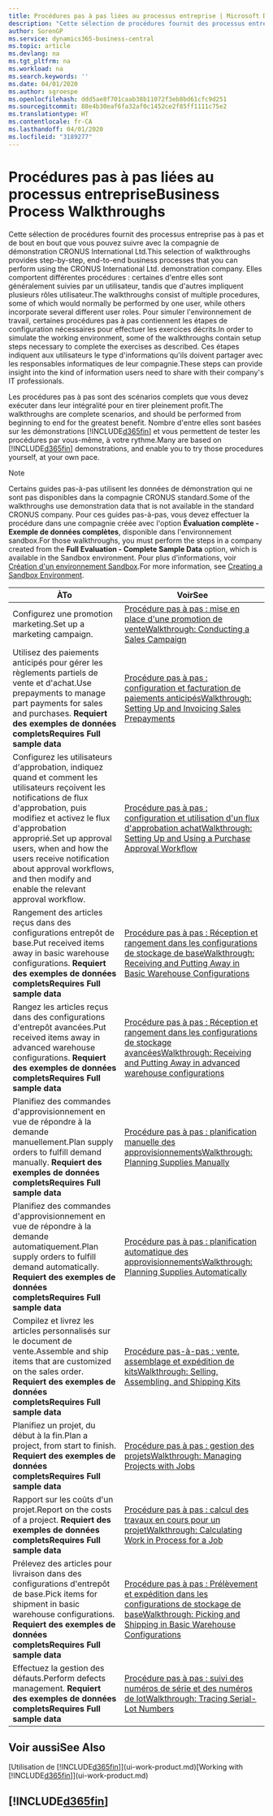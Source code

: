 ```yaml
---
title: Procédures pas à pas liées au processus entreprise | Microsoft Docs
description: "Cette sélection de procédures fournit des processus entreprise pas à pas et de bout en bout que vous pouvez suivre avec la compagnie de démonstration CRONUS International Ltd. Elles comportent différentes procédures : certaines d'entre elles sont généralement suivies par un utilisateur, tandis que d'autres impliquent plusieurs rôles utilisateur. Pour simuler l'environnement de travail, certaines procédures pas à pas contiennent les étapes de configuration nécessaires pour effectuer les exercices décrits. Ces étapes indiquent aux utilisateurs le type d'informations qu'ils doivent partager avec les responsables informatiques de leur compagnie."
author: SorenGP
ms.service: dynamics365-business-central
ms.topic: article
ms.devlang: na
ms.tgt_pltfrm: na
ms.workload: na
ms.search.keywords: ''
ms.date: 04/01/2020
ms.author: sgroespe
ms.openlocfilehash: ddd5ae8f701caab38b11072f3eb8bd61cfc9d251
ms.sourcegitcommit: 88e4b30eaf6fa32af0c1452ce2f85ff1111c75e2
ms.translationtype: HT
ms.contentlocale: fr-CA
ms.lasthandoff: 04/01/2020
ms.locfileid: "3189277"
---
```

# <a name="business-process-walkthroughs"></a><span data-ttu-id="0b65f-106">Procédures pas à pas liées au processus entreprise</span><span class="sxs-lookup"><span data-stu-id="0b65f-106">Business Process Walkthroughs</span></span>
<span data-ttu-id="0b65f-107">Cette sélection de procédures fournit des processus entreprise pas à pas et de bout en bout que vous pouvez suivre avec la compagnie de démonstration CRONUS International Ltd.</span><span class="sxs-lookup"><span data-stu-id="0b65f-107">This selection of walkthroughs provides step-by-step, end-to-end business processes that you can perform using the CRONUS International Ltd. demonstration company.</span></span> <span data-ttu-id="0b65f-108">Elles comportent différentes procédures : certaines d'entre elles sont généralement suivies par un utilisateur, tandis que d'autres impliquent plusieurs rôles utilisateur.</span><span class="sxs-lookup"><span data-stu-id="0b65f-108">The walkthroughs consist of multiple procedures, some of which would normally be performed by one user, while others incorporate several different user roles.</span></span> <span data-ttu-id="0b65f-109">Pour simuler l'environnement de travail, certaines procédures pas à pas contiennent les étapes de configuration nécessaires pour effectuer les exercices décrits.</span><span class="sxs-lookup"><span data-stu-id="0b65f-109">In order to simulate the working environment, some of the walkthroughs contain setup steps necessary to complete the exercises as described.</span></span> <span data-ttu-id="0b65f-110">Ces étapes indiquent aux utilisateurs le type d'informations qu'ils doivent partager avec les responsables informatiques de leur compagnie.</span><span class="sxs-lookup"><span data-stu-id="0b65f-110">These steps can provide insight into the kind of information users need to share with their company's IT professionals.</span></span>  

 <span data-ttu-id="0b65f-111">Les procédures pas à pas sont des scénarios complets que vous devez exécuter dans leur intégralité pour en tirer pleinement profit.</span><span class="sxs-lookup"><span data-stu-id="0b65f-111">The walkthroughs are complete scenarios, and should be performed from beginning to end for the greatest benefit.</span></span> <span data-ttu-id="0b65f-112">Nombre d'entre elles sont basées sur les démonstrations [!INCLUDE[d365fin](includes/d365fin_md.md)] et vous permettent de tester les procédures par vous-même, à votre rythme.</span><span class="sxs-lookup"><span data-stu-id="0b65f-112">Many are based on [!INCLUDE[d365fin](includes/d365fin_md.md)] demonstrations, and enable you to try those procedures yourself, at your own pace.</span></span>  

> [!NOTE]
> <span data-ttu-id="0b65f-113">Certains guides pas-à-pas utilisent les données de démonstration qui ne sont pas disponibles dans la compagnie CRONUS standard.</span><span class="sxs-lookup"><span data-stu-id="0b65f-113">Some of the walkthroughs use demonstration data that is not available in the standard CRONUS company.</span></span> <span data-ttu-id="0b65f-114">Pour ces guides pas-à-pas, vous devez effectuer la procédure dans une compagnie créée avec l'option **Évaluation complète - Exemple de données complètes**, disponible dans l'environnement sandbox.</span><span class="sxs-lookup"><span data-stu-id="0b65f-114">For those walkthroughs, you must perform the steps in a company created from the **Full Evaluation - Complete Sample Data** option, which is available in the Sandbox environment.</span></span> <span data-ttu-id="0b65f-115">Pour plus d’informations, voir [Création d'un environnement Sandbox](across-how-create-sandbox-environment.md).</span><span class="sxs-lookup"><span data-stu-id="0b65f-115">For more information, see [Creating a Sandbox Environment](across-how-create-sandbox-environment.md).</span></span>

|<span data-ttu-id="0b65f-116">À</span><span class="sxs-lookup"><span data-stu-id="0b65f-116">To</span></span>|<span data-ttu-id="0b65f-117">Voir</span><span class="sxs-lookup"><span data-stu-id="0b65f-117">See</span></span>|  
|--------|---------|  
|<span data-ttu-id="0b65f-118">Configurez une promotion marketing.</span><span class="sxs-lookup"><span data-stu-id="0b65f-118">Set up a marketing campaign.</span></span>|[<span data-ttu-id="0b65f-119">Procédure pas à pas : mise en place d'une promotion de vente</span><span class="sxs-lookup"><span data-stu-id="0b65f-119">Walkthrough: Conducting a Sales Campaign</span></span>](walkthrough-conducting-a-sales-campaign.md)|  
|<span data-ttu-id="0b65f-120">Utilisez des paiements anticipés pour gérer les règlements partiels de vente et d'achat.</span><span class="sxs-lookup"><span data-stu-id="0b65f-120">Use prepayments to manage part payments for sales and purchases.</span></span> <span data-ttu-id="0b65f-121">**Requiert des exemples de données complets**</span><span class="sxs-lookup"><span data-stu-id="0b65f-121">**Requires Full sample data**</span></span> |[<span data-ttu-id="0b65f-122">Procédure pas à pas : configuration et facturation de paiements anticipés</span><span class="sxs-lookup"><span data-stu-id="0b65f-122">Walkthrough: Setting Up and Invoicing Sales Prepayments</span></span>](walkthrough-setting-up-and-invoicing-sales-prepayments.md)|  
|<span data-ttu-id="0b65f-123">Configurez les utilisateurs d'approbation, indiquez quand et comment les utilisateurs reçoivent les notifications de flux d'approbation, puis modifiez et activez le flux d'approbation approprié.</span><span class="sxs-lookup"><span data-stu-id="0b65f-123">Set up approval users, when and how the users receive notification about approval workflows, and then modify and enable the relevant approval workflow.</span></span>|[<span data-ttu-id="0b65f-124">Procédure pas à pas : configuration et utilisation d'un flux d'approbation achat</span><span class="sxs-lookup"><span data-stu-id="0b65f-124">Walkthrough: Setting Up and Using a Purchase Approval Workflow</span></span>](walkthrough-setting-up-and-using-a-purchase-approval-workflow.md)|  
|<span data-ttu-id="0b65f-125">Rangement des articles reçus dans des configurations entrepôt de base.</span><span class="sxs-lookup"><span data-stu-id="0b65f-125">Put received items away in basic warehouse configurations.</span></span> <span data-ttu-id="0b65f-126">**Requiert des exemples de données complets**</span><span class="sxs-lookup"><span data-stu-id="0b65f-126">**Requires Full sample data**</span></span>|[<span data-ttu-id="0b65f-127">Procédure pas à pas : Réception et rangement dans les configurations de stockage de base</span><span class="sxs-lookup"><span data-stu-id="0b65f-127">Walkthrough: Receiving and Putting Away in Basic Warehouse Configurations</span></span>](walkthrough-receiving-and-putting-away-in-basic-warehousing.md)|  
|<span data-ttu-id="0b65f-128">Rangez les articles reçus dans des configurations d'entrepôt avancées.</span><span class="sxs-lookup"><span data-stu-id="0b65f-128">Put received items away in advanced warehouse configurations.</span></span> <span data-ttu-id="0b65f-129">**Requiert des exemples de données complets**</span><span class="sxs-lookup"><span data-stu-id="0b65f-129">**Requires Full sample data**</span></span>|[<span data-ttu-id="0b65f-130">Procédure pas à pas : Réception et rangement dans les configurations de stockage avancées</span><span class="sxs-lookup"><span data-stu-id="0b65f-130">Walkthrough: Receiving and Putting Away in advanced warehouse configurations</span></span>](walkthrough-receiving-and-putting-away-in-advanced-warehousing.md)|  
|<span data-ttu-id="0b65f-131">Planifiez des commandes d'approvisionnement en vue de répondre à la demande manuellement.</span><span class="sxs-lookup"><span data-stu-id="0b65f-131">Plan supply orders to fulfill demand manually.</span></span> <span data-ttu-id="0b65f-132">**Requiert des exemples de données complets**</span><span class="sxs-lookup"><span data-stu-id="0b65f-132">**Requires Full sample data**</span></span>|[<span data-ttu-id="0b65f-133">Procédure pas à pas : planification manuelle des approvisionnements</span><span class="sxs-lookup"><span data-stu-id="0b65f-133">Walkthrough: Planning Supplies Manually</span></span>](walkthrough-planning-supplies-manually.md)|  
|<span data-ttu-id="0b65f-134">Planifiez des commandes d'approvisionnement en vue de répondre à la demande automatiquement.</span><span class="sxs-lookup"><span data-stu-id="0b65f-134">Plan supply orders to fulfill demand automatically.</span></span> <span data-ttu-id="0b65f-135">**Requiert des exemples de données complets**</span><span class="sxs-lookup"><span data-stu-id="0b65f-135">**Requires Full sample data**</span></span>|[<span data-ttu-id="0b65f-136">Procédure pas à pas : planification automatique des approvisionnements</span><span class="sxs-lookup"><span data-stu-id="0b65f-136">Walkthrough: Planning Supplies Automatically</span></span>](walkthrough-planning-supplies-automatically.md)|  
|<span data-ttu-id="0b65f-137">Compilez et livrez les articles personnalisés sur le document de vente.</span><span class="sxs-lookup"><span data-stu-id="0b65f-137">Assemble and ship items that are customized on the sales order.</span></span> <span data-ttu-id="0b65f-138">**Requiert des exemples de données complets**</span><span class="sxs-lookup"><span data-stu-id="0b65f-138">**Requires Full sample data**</span></span>|[<span data-ttu-id="0b65f-139">Procédure pas-à-pas : vente, assemblage et expédition de kits</span><span class="sxs-lookup"><span data-stu-id="0b65f-139">Walkthrough: Selling, Assembling, and Shipping Kits</span></span>](walkthrough-selling-assembling-and-shipping-kits.md)|  
|<span data-ttu-id="0b65f-140">Planifiez un projet, du début à la fin.</span><span class="sxs-lookup"><span data-stu-id="0b65f-140">Plan a project, from start to finish.</span></span> <span data-ttu-id="0b65f-141">**Requiert des exemples de données complets**</span><span class="sxs-lookup"><span data-stu-id="0b65f-141">**Requires Full sample data**</span></span>|[<span data-ttu-id="0b65f-142">Procédure pas à pas : gestion des projets</span><span class="sxs-lookup"><span data-stu-id="0b65f-142">Walkthrough: Managing Projects with Jobs</span></span>](walkthrough-managing-projects-with-jobs.md)|  
|<span data-ttu-id="0b65f-143">Rapport sur les coûts d'un projet.</span><span class="sxs-lookup"><span data-stu-id="0b65f-143">Report on the costs of a project.</span></span> <span data-ttu-id="0b65f-144">**Requiert des exemples de données complets**</span><span class="sxs-lookup"><span data-stu-id="0b65f-144">**Requires Full sample data**</span></span>|[<span data-ttu-id="0b65f-145">Procédure pas à pas : calcul des travaux en cours pour un projet</span><span class="sxs-lookup"><span data-stu-id="0b65f-145">Walkthrough: Calculating Work in Process for a Job</span></span>](walkthrough-calculating-work-in-process-for-a-job.md)|  
|<span data-ttu-id="0b65f-146">Prélevez des articles pour livraison dans des configurations d'entrepôt de base.</span><span class="sxs-lookup"><span data-stu-id="0b65f-146">Pick items for shipment in basic warehouse configurations.</span></span> <span data-ttu-id="0b65f-147">**Requiert des exemples de données complets**</span><span class="sxs-lookup"><span data-stu-id="0b65f-147">**Requires Full sample data**</span></span>|[<span data-ttu-id="0b65f-148">Procédure pas à pas : Prélèvement et expédition dans les configurations de stockage de base</span><span class="sxs-lookup"><span data-stu-id="0b65f-148">Walkthrough: Picking and Shipping in Basic Warehouse Configurations</span></span>](walkthrough-picking-and-shipping-in-basic-warehousing.md)|  
|<span data-ttu-id="0b65f-149">Effectuez la gestion des défauts.</span><span class="sxs-lookup"><span data-stu-id="0b65f-149">Perform defects management.</span></span> <span data-ttu-id="0b65f-150">**Requiert des exemples de données complets**</span><span class="sxs-lookup"><span data-stu-id="0b65f-150">**Requires Full sample data**</span></span>|[<span data-ttu-id="0b65f-151">Procédure pas à pas : suivi des numéros de série et des numéros de lot</span><span class="sxs-lookup"><span data-stu-id="0b65f-151">Walkthrough: Tracing Serial-Lot Numbers</span></span>](walkthrough-tracing-serial-lot-numbers.md)|  

## <a name="see-also"></a><span data-ttu-id="0b65f-152">Voir aussi</span><span class="sxs-lookup"><span data-stu-id="0b65f-152">See Also</span></span>
<span data-ttu-id="0b65f-153">[Utilisation de [!INCLUDE[d365fin](includes/d365fin_md.md)]](ui-work-product.md)</span><span class="sxs-lookup"><span data-stu-id="0b65f-153">[Working with [!INCLUDE[d365fin](includes/d365fin_md.md)]](ui-work-product.md)</span></span>  

## [!INCLUDE[d365fin](includes/free_trial_md.md)]  
